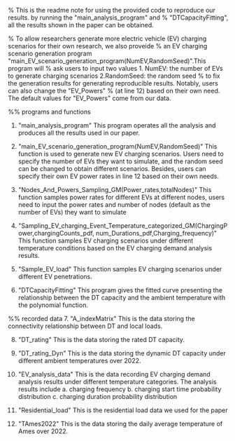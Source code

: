 % This is the readme note for using the provided code to reproduce our results. by running the "main_analysis_program" and 
% "DTCapacityFitting", all the results shown in the paper can be obtained.
 

% To allow researchers generate more electric vehicle (EV) charging scenarios for their own research, we also proveide 
% an EV charging scenario generation program "main_EV_scenario_generation_program(NumEV,RandomSeed)".This program will 
% ask users to input two values 1. NumEV: the number of EVs to generate charging scenarios 2.RandomSeed: the random seed
% to fix the generation results for generating reproducible results. Notably, users can also change the "EV_Powers" 
% (at line 12) based on their own need. The default values for "EV_Powers" come from our data.


%% programs and functions
1. "main_analysis_program"
This program operates all the analysis and produces all the results used in our paper.

2. "main_EV_scenario_generation_program(NumEV,RandomSeed)"
This function is used to generate new EV charging scenarios. Users need to specify the number of EVs they want to simulate,
and the random seed can be changed to obtain different scenarios. Besides, users can specify their own EV power rates in 
line 12 based on their own needs.

3. "Nodes_And_Powers_Sampling_GM(Power_rates,totalNodes)"
This function samples power rates for different EVs at different nodes, users need to input the power rates and number of 
nodes (default as the number of EVs) they want to simulate

4. "Sampling_EV_charging_Event_Temperature_categorized_GM(ChargingPower,chargingCounts_pdf, num_Durations_pdf,Charging_frequency)"
This function samples EV charging scenarios under different temperature conditions based on the EV charging demand analysis results.

5. "Sample_EV_load"
This function samples EV charging scenarios under different EV penetrations.

6. "DTCapacityFitting"
This program gives the fitted curve presenting the relationship between the DT capacity and the ambient temperature with 
the polynomial function.


%% recorded data
7. "A_indexMatrix"
This is the data storing the connectivity relationship between DT and local loads.

8. "DT_rating"
This is the data storing the rated DT capacity.

9. "DT_rating_Dyn"
This is the data storing the dynamic DT capacity under different ambient temperatures over 2022.

10. "EV_analysis_data"
This is the data recording EV charging demand analysis results under different temperature categories. The analysis results 
include a. charging frequency b. charging start time probability distribution c. charging duration probability distribution

11. "Residential_load"
This is the residential load data we used for the paper

12. "TAmes2022"
This is the data storing the daily average temperature of Ames over 2022.
